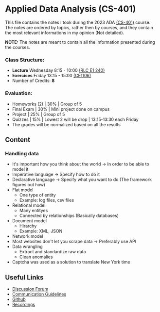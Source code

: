 # Applied Data Analysis (CS-401)

This file contains the notes I took during the 2023 ADA [(CS-401)](https://dlab.epfl.ch/teaching/fall2023/cs401/) course. The notes are ordered by topics, rather then by courses, and they contain the most relevant informations in my opinion (Not detailed).

**NOTE:** The notes are meant to contain all the information presented during the courses.

### Class Structure:
* **Lecture** Wednesday 8:15 - 10:00 [(RLC E1 240)](http://plan.epfl.ch/?lang=fr&room=RLC%20E1%20240)
* **Exercises** Friday 13:15 - 15:00 [(CE1106)](https://plan.epfl.ch/?room==CE%201%20106) 
* Number of Credits: **8**

### Evaluation:
* Homeworks (2) | 30% | Group of 5
* Final Exam | 30% | Mini project done on campus
* Project | 25% | Group of 5
* Quizzes | 15% | Lowest 2 will be drop | 13:15-13:30 each Friday
* The grades will be normalized based on all the results

## Content

### Handling data

* It's important how you think about the world -> In order to be able to model it
* Imperative language -> Specify how to do it
* Declarative language -> Specify what you want to do (The framework figures out how)
* Flat model
    * One type of entity
    * Example: log files, csv files
* Relational model
    * Many entityes
    * Connected by relationships (Basically databases)
* Document model
    * Hirarchy
    * Example: XML, JSON
* Network model
* Most websites don't let you scrape data -> Preferably use API
* Data wrangling
    * Extract and standardize raw data
    * Clean anomalies
* Captcha was used as a solution to translate New York time

## Useful Links
* [Discussion Forum](https://edstem.org/eu/courses/808/discussion/)
* [Communication Guidelines](https://dlab.epfl.ch/teaching/fall2023/cs401/communication-guidelines/)
* [Github](https://github.com/epfl-ada/2023)
* [Recordings](https://mediaspace.epfl.ch/playlist/dedicated/29362/0_aw4n91mr/)